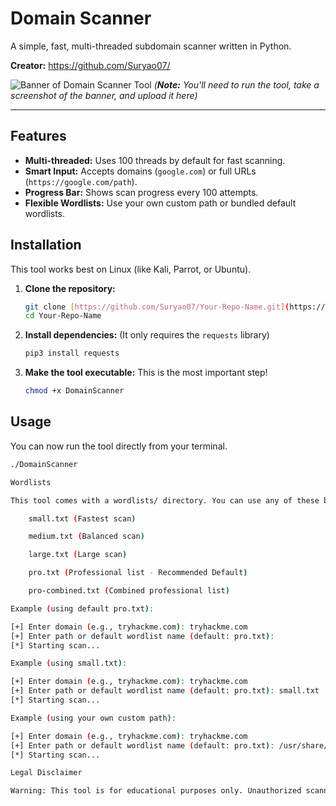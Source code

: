 # Domain Scanner

A simple, fast, multi-threaded subdomain scanner written in Python.

**Creator:** https://github.com/Suryao07/

![Banner of Domain Scanner Tool](https://user-images.githubusercontent.com/YOUR_USER_ID/YOUR_IMAGE_ID) 
*(**Note:** You'll need to run the tool, take a screenshot of the banner, and upload it here)*

---

## Features

* **Multi-threaded:** Uses 100 threads by default for fast scanning.
* **Smart Input:** Accepts domains (`google.com`) or full URLs (`https://google.com/path`).
* **Progress Bar:** Shows scan progress every 100 attempts.
* **Flexible Wordlists:** Use your own custom path or bundled default wordlists.

## Installation

This tool works best on Linux (like Kali, Parrot, or Ubuntu).

1.  **Clone the repository:**
    ```bash
    git clone [https://github.com/Suryao07/Your-Repo-Name.git](https://github.com/Suryao07/Your-Repo-Name.git)
    cd Your-Repo-Name
    ```

2.  **Install dependencies:**
    (It only requires the `requests` library)
    ```bash
    pip3 install requests
    ```

3.  **Make the tool executable:**
    This is the most important step!
    ```bash
    chmod +x DomainScanner
    ```

## Usage

You can now run the tool directly from your terminal.

```bash
./DomainScanner

Wordlists

This tool comes with a wordlists/ directory. You can use any of these by just typing their name.

    small.txt (Fastest scan)

    medium.txt (Balanced scan)

    large.txt (Large scan)

    pro.txt (Professional list - Recommended Default)

    pro-combined.txt (Combined professional list)

Example (using default pro.txt):

[+] Enter domain (e.g., tryhackme.com): tryhackme.com
[+] Enter path or default wordlist name (default: pro.txt): 
[*] Starting scan...

Example (using small.txt):

[+] Enter domain (e.g., tryhackme.com): tryhackme.com
[+] Enter path or default wordlist name (default: pro.txt): small.txt
[*] Starting scan...

Example (using your own custom path):

[+] Enter domain (e.g., tryhackme.com): tryhackme.com
[+] Enter path or default wordlist name (default: pro.txt): /usr/share/seclists/Discovery/DNS/dns-Jhaddix.txt
[*] Starting scan...

Legal Disclaimer

Warning: This tool is for educational purposes only. Unauthorized scanning of domains may be illegal and unethical. Always obtain permission before scanning any domain.

